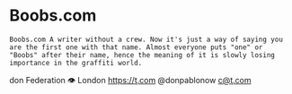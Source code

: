 # Boobs.com

```
Boobs.com A writer without a crew. Now it's just a way of saying you are the first one with that name. Almost everyone puts "one" or "Boobs" after their name, hence the meaning of it is slowly losing importance in the graffiti world.
```

don Federation 👁 London https://ţ.com @donpablonow c@ţ.com